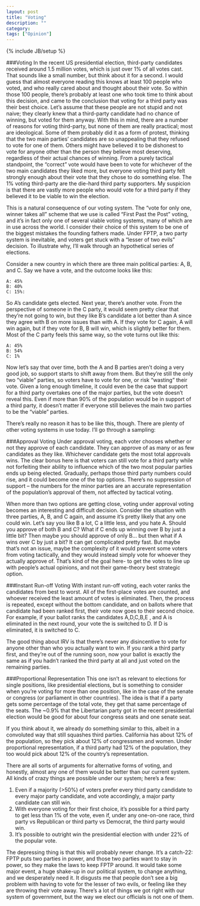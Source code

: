 ```yaml
---
layout: post
title: "Voting"
description: ""
category: 
tags: ["Opinion"]
---
```

{% include JB/setup %}

###Voting
In the recent US presidential election, third-party candidates received around 1.5 million votes, which is just over 1% of all votes cast. That sounds like a small number, but think about it for a second. I would guess that almost everyone reading this knows at least 100 people who voted, and who really cared about and thought about their vote. So within those 100 people, there’s probably at least one who took time to think about this decision, and came to the conclusion that voting for a third party was their best choice. Let’s assume that these people are not stupid and not naive; they clearly knew that a third-party candidate had no chance of winning, but voted for them anyway. With this in mind, there are a number of reasons for voting third-party, but none of them are really practical; most are ideological. Some of them probably did it as a form of protest, thinking that the two main parties’ candidates are so unappealing that they refused to vote for one of them. Others might have believed it to be dishonest to vote for anyone other than the person they believe most deserving, regardless of their actual chances of winning. From a purely tactical standpoint, the “correct” vote would have been to vote for whichever of the two main candidates they liked more, but everyone voting third party felt strongly enough about their vote that they chose to do something else. The 1% voting third-party are the die-hard third party supporters. My suspicion is that there are vastly more people who would vote for a third party if they believed it to be viable to win the election.

This is a natural consequence of our voting system. The “vote for only one, winner takes all” scheme that we use is called “First Past the Post” voting, and it’s in fact only one of several viable voting systems, many of which are in use across the world. I consider their choice of this system to be one of the biggest mistakes the founding fathers made. Under FPTP, a two party system is inevitable, and voters get stuck with a “lesser of two evils” decision. To illustrate why, I’ll walk through an hypothetical series of elections.

Consider a new country in which there are three main political parties: A, B, and C. Say we have a vote, and the outcome looks like this:

    A: 45%
    B: 40%
    C: 15%:

So A’s candidate gets elected. Next year, there’s another vote. From the perspective of someone in the C party, it would seem pretty clear that they’re not going to win, but they like B’s candidate a lot better than A since they agree with B on more issues than with A. If they vote for C again, A will win again, but if they vote for B, B will win, which is slightly better for them. Most of the C party feels this same way, so the vote turns out like this:

    A: 45%
    B: 54%
    C: 1%

Now let’s say that over time, both the A and B parties aren’t doing a very good job, so support starts to shift away from them. But they’re still the only two “viable” parties, so voters have to vote for one, or risk “wasting” their vote. Given a long enough timeline, it could even be the case that support for a third party overtakes one of the major parties, but the vote doesn’t reveal this. Even if more than 90% of the population would be in support of a third party, it doesn’t matter if everyone still believes the main two parties to be the “viable” parties.

There’s really no reason it has to be like this, though. There are plenty of other voting systems in use today. I’ll go through a sampling:

###Approval Voting
Under approval voting, each voter chooses whether or not they approve of each candidate. They can approve of as many or as few candidates as they like. Whichever candidate gets the most total approvals wins. The clear bonus here is that voters can still vote for a third party while not forfeiting their ability to influence which of the two most popular parties ends up being elected. Gradually, perhaps those third party numbers could rise, and it could become one of the top options. There’s no suppression of support – the numbers for the minor parties are an accurate representation of the population’s approval of them, not affected by tactical voting.

When more than two options are getting close, voting under approval voting becomes an interesting and difficult decision. Consider the situation with three parties, A, B, and C again, and assume it’s pretty likely that any one could win. Let’s say you like B a lot, C a little less, and you hate A. Should you approve of both B and C? What if C ends up winning over B by just a little bit? Then maybe you should approve of only B… but then what if A wins over C by just a bit? It can get complicated pretty fast. But maybe that’s not an issue, maybe the complexity of it would prevent some voters from voting tactically, and they would instead simply vote for whoever they actually approve of. That’s kind of the goal here- to get the votes to line up with people’s actual opinions, and not their game-theory best strategic option.

###Instant Run-off Voting
With instant run-off voting, each voter ranks the candidates from best to worst. All of the first-place votes are counted, and whoever received the least amount of votes is eliminated. Then, the process is repeated, except without the bottom candidate, and on ballots where that candidate had been ranked first, their vote now goes to their second choice. For example, if your ballot ranks the candidates A,D,C,B,E , and A is eliminated in the next round, your vote the is switched to D. If D is eliminated, it is switched to C.

The good thing about IRV is that there’s never any disincentive to vote for anyone other than who you actually want to win. If you rank a third party first, and they’re out of the running soon, now your ballot is exactly the same as if you hadn’t ranked the third party at all and just voted on the remaining parties.

###Proportional Representation
This one isn’t as relevant to elections for single positions, like presidential elections, but is something to consider when you’re voting for more than one position, like in the case of the senate or congress (or parliament in other countries). The idea is that if a party gets some percentage of the total vote, they get that same percentage of the seats. The ~0.9% that the Libertarian party got in the recent presidential election would be good for about four congress seats and one senate seat.

If you think about it, we already do something similar to this, albeit in a convoluted way that still squashes third parties. California has about 12% of the population, so they pick about 12% of congressmen and women. Under proportional representation, if a third party had 12% of the population, they too would pick about 12% of the country’s representation.

There are all sorts of arguments for alternative forms of voting, and honestly, almost any one of them would be better than our current system. All kinds of crazy things are possible under our system; here’s a few:

1. Even if a majority (>50%) of voters prefer every third party candidate to every major party candidate, and vote accordingly, a major party candidate can still win.
2. With everyone voting for their first choice, it’s possible for a third party to get less than 1% of the vote, even if, under any one-on-one race, third party vs Republican or third party vs Democrat, the third party would win.
3. It’s possible to outright win the presidential election with under 22% of the popular vote.

The depressing thing is that this will probably never change. It’s a catch-22: FPTP puts two parties in power, and those two parties want to stay in power, so they make the laws to keep FPTP around. It would take some major event, a huge shake-up in our political system, to change anything, and we desperately need it. It disgusts me that people don’t see a big problem with having to vote for the lesser of two evils, or feeling like they are throwing their vote away. There’s a lot of things we got right with our system of government, but the way we elect our officials is not one of them.